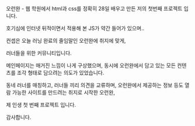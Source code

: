 오런완 - 웹 학원에서 html과 css를 정확히 28일 배우고 만든 저의 첫번째 프로젝트 입니다.

호기심에 인터넷 뒤적이면서 적용해 본 JS가 약간 들어가 있으며..

컨셉은 오늘 러닝 완료의 줄임말인 오런완에 취지에 맞게,

러너들을 위한 커뮤니티입니다.

메인페이지는 매거진 느낌이 나게 구상했으며, 동시에 오런완에서 담고 있는 모든 컨텐츠를 조각 형태로 담으려는 의도가 있었습니다.

동네 러너를 매칭하고, 러너들 끼리 의견을 교류하며, 오런완에서 제공하는 정보 등도 열람 가능한 사이트를 만드려는 취지로 시작한 오런완,

제 인생 첫 번째 프로젝트 입니다.

감사합니다.
